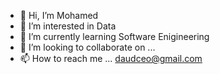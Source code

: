 - 👋 Hi, I’m Mohamed
- 👀 I’m interested in Data
- 🌱 I’m currently learning Software Enigineering
- 💞️ I’m looking to collaborate on ...
- 📫 How to reach me ... daudceo@gmail.com

<!---
daudceo/daudceo is a ✨ special ✨ repository because its `README.md` (this file) appears on your GitHub profile.
You can click the Preview link to take a look at your changes.
--->

